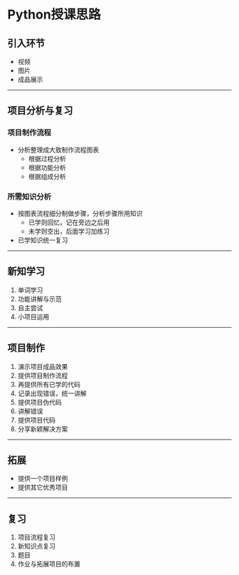 # Python授课思路
## 引入环节 
- 视频
- 图片
- 成品展示

---
## 项目分析与复习
### 项目制作流程
- 分析整理成大致制作流程图表
	- 根据过程分析
	- 根据功能分析
	- 根据组成分析
### 所需知识分析
 - 按图表流程细分制做步骤，分析步骤所用知识
	- 已学则回忆，记在旁边之后用
	- 未学则空出，后面学习加练习
- 已学知识统一复习

---
## 新知学习
1. 单词学习
2. 功能讲解与示范
3. 自主尝试
4. 小项目运用

---
## 项目制作
1. 演示项目成品效果
2. 提供项目制作流程
3. 再提供所有已学的代码
4. 记录出现错误，统一讲解
5. 提供项目伪代码
6. 讲解错误
7. 提供项目代码
8. 分享新颖解决方案

---
## 拓展
- 提供一个项目样例
- 提供其它优秀项目

---
## 复习
1. 项目流程复习
2. 新知识点复习
3. 题目
4. 作业与拓展项目的布置